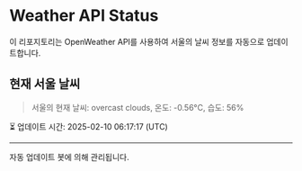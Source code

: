 
# Weather API Status

이 리포지토리는 OpenWeather API를 사용하여 서울의 날씨 정보를 자동으로 업데이트합니다.

## 현재 서울 날씨
> 서울의 현재 날씨: overcast clouds, 온도: -0.56°C, 습도: 56%

⏳ 업데이트 시간: 2025-02-10 06:17:17 (UTC)

---
자동 업데이트 봇에 의해 관리됩니다.
